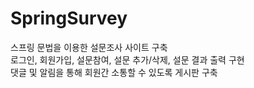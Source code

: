 # SpringSurvey

스프링 문법을 이용한 설문조사 사이트 구축    
로그인, 회원가입, 설문참여, 설문 추가/삭제, 설문 결과 출력 구현    
댓글 및 알림을 통해 회원간 소통할 수 있도록 게시판 구축    

